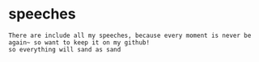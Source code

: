# speeches

    There are include all my speeches, because every moment is never be again~ so want to keep it on my github!
    so everything will sand as sand 
